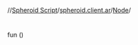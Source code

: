 //[Spheroid Script](../../index.md)/[spheroid.client.ar](../index.md)/[Node](index.md)/[<init>](-init-.md)



# <init>  
 
fun [<init>](-init-.md)()  



